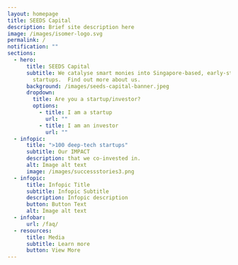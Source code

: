 ```yaml
---
layout: homepage
title: SEEDS Capital
description: Brief site description here
image: /images/isomer-logo.svg
permalink: /
notification: ""
sections:
  - hero:
      title: SEEDS Capital
      subtitle: We catalyse smart monies into Singapore-based, early-stage technology
        startups.  Find out more about us.
      background: /images/seeds-capital-banner.jpeg
      dropdown:
        title: Are you a startup/investor?
        options:
          - title: I am a startup
            url: ""
          - title: I am an investor
            url: ""
  - infopic:
      title: ">100 deep-tech startups"
      subtitle: Our IMPACT
      description: that we co-invested in.
      alt: Image alt text
      image: /images/successstories3.png
  - infopic:
      title: Infopic Title
      subtitle: Infopic Subtitle
      description: Infopic description
      button: Button Text
      alt: Image alt text
  - infobar:
      url: /faq/
  - resources:
      title: Media
      subtitle: Learn more
      button: View More
---
```

